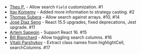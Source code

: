 * [Theo P.](https://github.com/tpizza) - Allow search `Field` customization. #1
* [Itay Komemy](https://github.com/itaykomemy) - Added more information to strategy casting. #2
* [Thomas Subera](https://github.com/dready) - Allow search against arrays. #10, #14
* [José Diaz Seng](https://github.com/joseds) - React 15.5 upgrades, fixed deprecations, Jest upgrade. #11
* [Artem Sapegin](https://github.com/sapegin) - Support React 16. #15
* [Bill Blanchard](https://github.com/chromakey) - Allow toggling search columns. #16
* [Vitalii Parshykov](https://github.com/avorona) - Extract class names from highlightCell, searchColumns. #17
